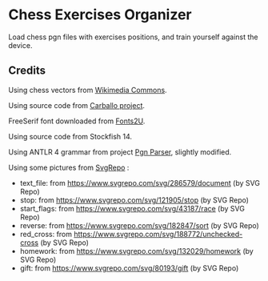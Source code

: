 # Chess Exercises Organizer

Load chess pgn files with exercises positions, and train yourself against the device.

## Credits

Using chess vectors from [Wikimedia Commons](https://commons.wikimedia.org/wiki/Category:SVG_chess_pieces).

Using source code from [Carballo project](https://github.com/albertoruibal/carballo).

FreeSerif font downloaded from [Fonts2U](https://fr.fonts2u.com/free-serif.police).

Using source code from Stockfish 14.

Using ANTLR 4 grammar from project [Pgn Parser](https://github.com/bkiers/PGN-parser), slightly modified.

Using some pictures from [SvgRepo](https://www.svgrepo.com) :
* text_file: from https://www.svgrepo.com/svg/286579/document (by SVG Repo)
* stop: from https://www.svgrepo.com/svg/121905/stop (by SVG Repo)
* start_flags: from https://www.svgrepo.com/svg/43187/race (by SVG Repo)
* reverse: from https://www.svgrepo.com/svg/182847/sort (by SVG Repo)
* red_cross: from https://www.svgrepo.com/svg/188772/unchecked-cross (by SVG Repo)
* homework: from https://www.svgrepo.com/svg/132029/homework (by SVG Repo)
* gift: from https://www.svgrepo.com/svg/80193/gift (by SVG Repo)